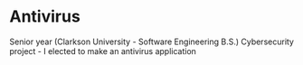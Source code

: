 # Antivirus
Senior year (Clarkson University - Software Engineering B.S.) Cybersecurity project - I elected to make an antivirus application
